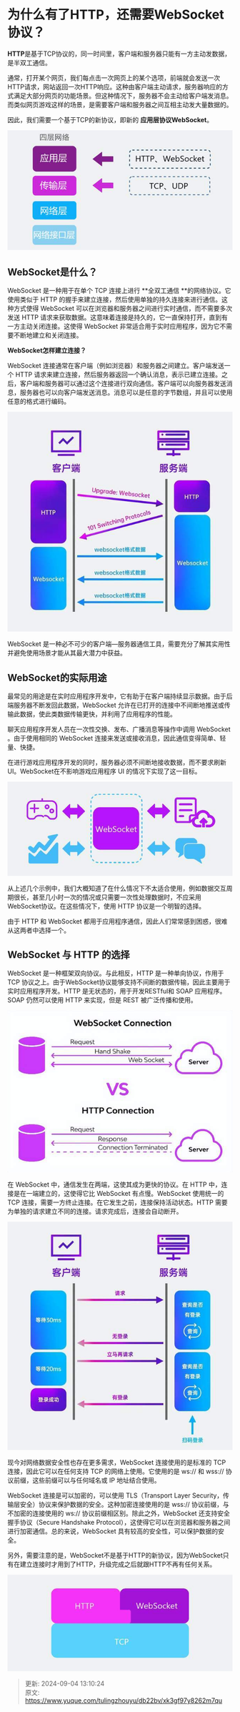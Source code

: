 # 为什么有了HTTP，还需要WebSocket协议？

**HTTP**是基于TCP协议的，同一时间里，客户端和服务器只能有一方主动发数据，是半双工通信。

通常，打开某个网页，我们每点击一次网页上的某个选项，前端就会发送一次HTTP请求，网站返回一次HTTP响应。这种由客户端主动请求，服务器响应的方式满足大部分网页的功能场景。但这种情况下，服务器不会主动给客户端发消息。而类似网页游戏这样的场景，是需要客户端和服务器之间互相主动发大量数据的。

因此，我们需要一个基于TCP的新协议，即新的 **应用层协议WebSocket**。

![1725363712234-6a92f8e1-4492-470c-a83b-474a2f10c604.jpeg](./img/E62M8E6Z_xSBsiU4/1725363712234-6a92f8e1-4492-470c-a83b-474a2f10c604-865320.jpeg)

## WebSocket是什么？
WebSocket 是一种用于在单个 TCP 连接上进行 **全双工通信 **的网络协议。它使用类似于 HTTP 的握手来建立连接，然后使用单独的持久连接来进行通信。这种方式使得 WebSocket 可以在浏览器和服务器之间进行实时通信，而不需要多次发送 HTTP 请求来获取数据。这意味着连接是持久的，它一直保持打开，直到有一方主动关闭连接。这使得 WebSocket 非常适合用于实时应用程序，因为它不需要不断地建立和关闭连接。

**WebSocket怎样建立连接？**

WebSocket 连接通常在客户端（例如浏览器）和服务器之间建立。客户端发送一个 HTTP 请求来建立连接，然后服务器返回一个确认消息，表示已建立连接。之后，客户端和服务器可以通过这个连接进行双向通信。客户端可以向服务器发送消息，服务器也可以向客户端发送消息。消息可以是任意的字节数组，并且可以使用任意的格式进行编码。

![1725363712248-e6cc5973-2638-438f-b061-d64111e225e4.jpeg](./img/E62M8E6Z_xSBsiU4/1725363712248-e6cc5973-2638-438f-b061-d64111e225e4-265161.jpeg)

WebSocket 是一种必不可少的客户端—服务器通信工具，需要充分了解其实用性并避免使用场景才能从其最大潜力中获益。

## WebSocket的实际用途
最常见的用途是在实时应用程序开发中，它有助于在客户端持续显示数据。由于后端服务器不断发回此数据，WebSocket 允许在已打开的连接中不间断地推送或传输此数据，使此类数据传输更快，并利用了应用程序的性能。

聊天应用程序开发人员在一次性交换、发布、广播消息等操作中调用 WebSocket 。由于使用相同的 WebSocket 连接来发送或接收消息，因此通信变得简单、轻量、快捷。

在进行游戏应用程序开发的同时，服务器必须不间断地接收数据，而不要求刷新 UI。WebSocket在不影响游戏应用程序 UI 的情况下实现了这一目标。

![1725363712269-b0340d4a-a0c5-4119-ab8b-bc7539ef88e2.jpeg](./img/E62M8E6Z_xSBsiU4/1725363712269-b0340d4a-a0c5-4119-ab8b-bc7539ef88e2-428621.jpeg)

从上述几个示例中，我们大概知道了在什么情况下不太适合使用，例如数据交互周期很长，甚至几小时一次的情况或只需要一次性处理数据时，不应采用 WebSocket协议。在这些情况下，使用 HTTP 协议是一个明智的选择。

由于 HTTP 和 WebSocket 都用于应用程序通信，因此人们常常感到困惑，很难从这两者中选择一个。

## WebSocket 与 HTTP 的选择
WebSocket 是一种框架双向协议。与此相反，HTTP 是一种单向协议，作用于 TCP 协议之上。由于WebSocket协议能够支持不间断的数据传输，因此主要用于实时应用程序开发。HTTP 是无状态的，用于开发RESTful和 SOAP 应用程序。SOAP 仍然可以使用 HTTP 来实现，但是 REST 被广泛传播和使用。

![1725363712289-8347c7cc-54f3-4a84-a9b2-f5a6b0584b9a.jpeg](./img/E62M8E6Z_xSBsiU4/1725363712289-8347c7cc-54f3-4a84-a9b2-f5a6b0584b9a-867515.jpeg)

在 WebSocket 中，通信发生在两端，这使其成为更快的协议。在 HTTP 中，连接是在一端建立的，这使得它比 WebSocket 有点慢。WebSocket 使用统一的 TCP 连接，需要一方终止连接。在它发生之前，连接保持活动状态。HTTP 需要为单独的请求建立不同的连接。请求完成后，连接会自动断开。

![1725363712570-7ee0a5b1-e93d-41d6-a199-dcbfac98f168.jpeg](./img/E62M8E6Z_xSBsiU4/1725363712570-7ee0a5b1-e93d-41d6-a199-dcbfac98f168-966870.jpeg)

现今对网络数据安全性也存在更多需求，WebSocket 连接使用的是标准的 TCP 连接，因此它可以在任何支持 TCP 的网络上使用。它使用的是 ws:// 和 wss:// 协议前缀，这些前缀可以与任何域名或 IP 地址结合使用。

WebSocket 连接是可以加密的，可以使用 TLS（Transport Layer Security，传输层安全）协议来保护数据的安全。这种加密连接使用的是 wss:// 协议前缀，与不加密的连接使用的 ws:// 协议前缀相区别。除此之外，WebSocket 还支持安全握手协议（Secure Handshake Protocol），这使得它可以在浏览器和服务器之间进行加密通信。总的来说，WebSocket 具有较高的安全性，可以保护数据的安全。

另外，需要注意的是，WebSocket不是基于HTTP的新协议，因为WebSocket只有在建立连接时才用到了HTTP，升级完成之后就跟HTTP不再有任何关系。

![1725363712558-bcf47d92-99fb-4b46-a0fe-94e0df25ca8f.jpeg](./img/E62M8E6Z_xSBsiU4/1725363712558-bcf47d92-99fb-4b46-a0fe-94e0df25ca8f-314566.jpeg)



> 更新: 2024-09-04 13:10:24  
> 原文: <https://www.yuque.com/tulingzhouyu/db22bv/xk3gf97y8262m7qu>